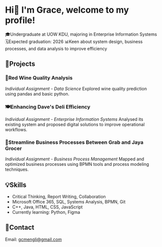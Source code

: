 # Hi👋 I'm Grace, welcome to my profile!

🎓Undergraduate at UOW KDU, majoring in Enterprise Information Systems
🗓️Expected graduation: 2026
📊Keen about system design, business processes, and data analysis to improve efficiency

## 📌Projects

### 🍷Red Wine Quality Analysis
*Individual Assignment - Data Science*
Explored wine quality prediction using pandas and basic python.

### 🍽️Enhancing Dave's Deli Efficiency
*Individual Assignment - Enterprise Information Systems*
Analysed its existing system and proposed digital solutions to improve operational workflows.

### 🔁Streamline Business Processes Between Grab and Jaya Grocer
*Individual Assignment - Business Process Management*
Mapped and optimized business processes using BPMN tools and process modeling techniques.

## 💡Skills
- Critical Thinking, Report Writing, Collaboration
- Microsoft Office 365, SQL, Systems Analysis, BPMN, Git
- C++, Java, HTML, CSS, JavaScript
- Currently learning: Python, Figma

## 📧Contact
Email: gcmengli@gmail.com
